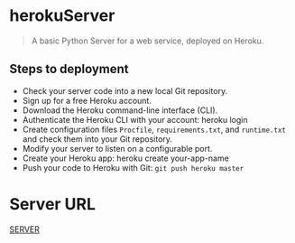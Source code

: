 # herokuServer
> A basic Python Server for a web service, deployed on Heroku. 

## Steps to deployment

* Check your server code into a new local Git repository.
* Sign up for a free Heroku account.
* Download the Heroku command-line interface (CLI).
* Authenticate the Heroku CLI with your account: heroku login
* Create configuration files ```Procfile```, ```requirements.txt```, and ```runtime.txt``` and check them into your Git repository.
* Modify your server to listen on a configurable port.
* Create your Heroku app: heroku create your-app-name
* Push your code to Heroku with Git: ```git push heroku master```

# Server URL
[SERVER](https://pflash-bookmark-server.herokuapp.com/)
